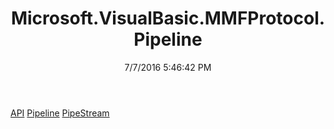 ﻿---
title: Microsoft.VisualBasic.MMFProtocol.Pipeline
date: 7/7/2016 5:46:42 PM
---

[API](T-Microsoft.VisualBasic.MMFProtocol.Pipeline.API.html)
[Pipeline](T-Microsoft.VisualBasic.MMFProtocol.Pipeline.Pipeline.html)
[PipeStream](T-Microsoft.VisualBasic.MMFProtocol.Pipeline.PipeStream.html)
